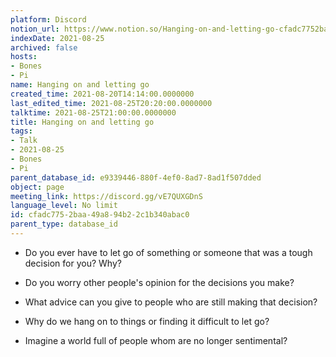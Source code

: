 ```yaml
---
platform: Discord
notion_url: https://www.notion.so/Hanging-on-and-letting-go-cfadc7752baa49a894b22c1b340abac0
indexDate: 2021-08-25
archived: false
hosts:
- Bones
- Pi
name: Hanging on and letting go
created_time: 2021-08-20T14:14:00.0000000
last_edited_time: 2021-08-25T20:20:00.0000000
talktime: 2021-08-25T21:00:00.0000000
title: Hanging on and letting go
tags:
- Talk
- 2021-08-25
- Bones
- Pi
parent_database_id: e9339446-880f-4ef0-8ad7-8ad1f507dded
object: page
meeting_link: https://discord.gg/vE7QUXGDnS
language_level: No limit
id: cfadc775-2baa-49a8-94b2-2c1b340abac0
parent_type: database_id
---
```


   - Do you ever have to let go of something or someone that was a tough decision for you? Why?



   - Do you worry other people's opinion for the decisions you make?
   - What advice can you give to people who are still making that decision?
   - Why do we hang on to things or finding it difficult to let go?
   - Imagine a world full of people whom are no longer sentimental?









